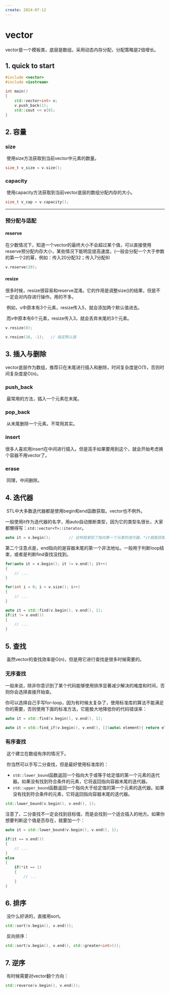 ```yaml
---
create: 2024-07-12
---
```

# vector

​	vector是一个模板类，底层是数组，采用动态内存分配，分配策略是2倍增长。 

## 1. quick to start

```C++
#include <vector>
#include <iostream>

int main()
{
    std::vector<int> v;
    v.push_back(1);
    std::cout << v[0];
}
```

## 2. 容量

### size

​	使用size方法获取到当前vector中元素的数量。

```C++
size_t v_size = v.size();
```

### capacity

​	使用capacity方法获取到当前vector底层的数组分配内存的大小。

```C++
size_t v_cap = v.capacity();
```

---

### 预分配与适配

#### reserve

​	在少数情况下，知道一个vector的最终大小不会超过某个值，可以直接使用reserve预分配内存大小，某些情况下能明显提高速度。(一般会分配一个大于参数的第一个2的幂，例如：传入20分配32；传入7分配8)

```C++
v.reserve(20);
```

#### resize

​	很多时候，resize很容易和reserve混淆。它的作用是调整size()的结果，但是不一定会对内存进行操作。用的不多。

​	例如，v中原本有3个元素，resize传入5，就会添加两个默认值进去。

​	而v中原本有6个元素，resize传入3，就会丢弃末尾的3个元素。

```C++
v.resize(8);

v.resize(16, -1);	// 指定默认值
```

## 3. 插入与删除

​	vector底层作为数组，推荐只在末尾进行插入和删除，时间复杂度是O(1)，否则时间复杂度是O(n)。

### push_back

​	最常用的方法，插入一个元素在末尾。

### pop_back

​	从末尾删除一个元素。不常用其实。

### insert

​	很多人喜欢用insert在中间进行插入。但是高手如果要用到这个，就会开始考虑换个容器不用vector了。

### erase

​	同理，中间删除。

## 4. 迭代器

​	STL中大多数迭代器都是使用begin和end函数获取。vector也不例外。

​	一般使用it作为迭代器的名字，用auto自动推断类型，因为它的类型名很长，大家都懒得写：`std::vector<T>::iterator`。

```C++
auto it = v.begin();		// 这样就拿到了指向第一个元素的迭代器。*it就能获取值了
```

​	第二个注意点是，end指向的是容器末尾的第一个非法地址。一般用于判断loop结束，或者是判断find查找没找到。

```C++
for(auto it = v.begin(); it != v.end(); it++)
{
    // ...
}

for(int i = 0; i < v.size(); i++)
{
    // ...
}

auto it = std::find(v.begin(), v.end(), 1);
if(it != v.end())
{
    // ...
}
```

## 5. 查找

​	虽然vector的查找效率是O(n)，但是用它进行查找是很多时候需要的。

### 无序查找

​	一般来说，除非你意识到了某个代码能够使用排序显著减少解决的难度和时间，否则你会选择直接开始查。

​	你可以选择自己手写for-loop，因为有时候太复杂了，使用标准库的算法不能满足你的需要，否则使用下面的标准方法，它能极大地降低你的代码错误率：

```C++
auto it = std::find(v.begin(), v.end(), 1);

auto it = std::find_if(v.begin(), v.end(), [](auto& element){ return element % 3 == 0;});
```

### 有序查找

​	这个建立在数组有序的情况下。

​	你当然可以手写二分查找，但是最好使用标准库的：

* `std::lower_bound`函数返回一个指向大于或等于给定值的第一个元素的迭代器。如果没有找到符合条件的元素，它将返回指向容器末尾的迭代器。
* `std::upper_bound`函数返回一个指向大于给定值的第一个元素的迭代器。如果没有找到符合条件的元素，它将返回指向容器末尾的迭代器。

```C++
std::lower_bound(v.begin(), v.end(), 1);
```

​	注意了，二分查找不一定会找到目标值，而是会找到一个适合插入的地方。如果你想要判断这个值是否存在，就要加一个：

```C++
auto it = std::lower_bound(v.begin(), v.end(), 1);

if(it == v.end())
{
    // ...
}
else
{
    if(*it == 1)
    {
        // ...
    }
}
```

## 6. 排序

​	没什么好讲的，直接用sort。

```C++
std::sort(v.begin(), v.end());
```

​	反向排序：

```C++
std::sort(v.begin(), v.end(), std::greater<int>());
```

## 7.  逆序

​	有时候需要对vector翻个方向：

```C++
std::reverse(v.begin(), v.end());
```

